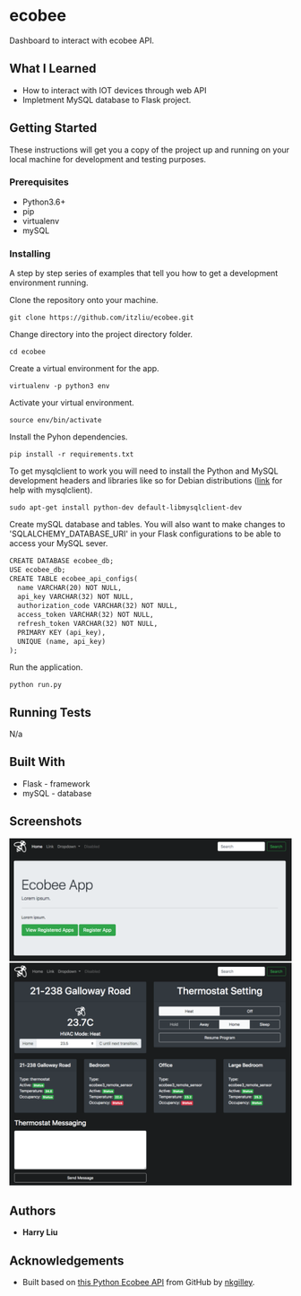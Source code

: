 # ecobee
Dashboard to interact with ecobee API.

## What I Learned
* How to interact with IOT devices through web API
* Impletment MySQL database to Flask project.

## Getting Started
These instructions will get you a copy of the project up and running on your local machine for development and testing purposes. 

### Prerequisites
* Python3.6+
* pip
* virtualenv
* mySQL

### Installing
A step by step series of examples that tell you how to get a development environment running.

Clone the repository onto your machine.
```
git clone https://github.com/itzliu/ecobee.git
```
Change directory into the project directory folder.
```
cd ecobee
```
Create a virtual environment for the app.
```
virtualenv -p python3 env
```
Activate your virtual environment.
```
source env/bin/activate
```
Install the Pyhon dependencies.
```
pip install -r requirements.txt
```
To get mysqlclient to work you will need to install the Python and MySQL development headers and libraries like so for Debian distributions ([link](https://pypi.org/project/mysqlclient/) for help with mysqlclient).
```
sudo apt-get install python-dev default-libmysqlclient-dev
```
Create mySQL database and tables. You will also want to make changes to 'SQLALCHEMY_DATABASE_URI' in your Flask configurations to be able to access your MySQL sever.
```
CREATE DATABASE ecobee_db;
USE ecobee_db;
CREATE TABLE ecobee_api_configs(
  name VARCHAR(20) NOT NULL,
  api_key VARCHAR(32) NOT NULL,
  authorization_code VARCHAR(32) NOT NULL,
  access_token VARCHAR(32) NOT NULL,
  refresh_token VARCHAR(32) NOT NULL,
  PRIMARY KEY (api_key),
  UNIQUE (name, api_key)
);
```
Run the application.
```
python run.py
```
## Running Tests
N/a

## Built With
* Flask - framework
* mySQL - database

## Screenshots
![Screenshot](ecobee/static/home-page.png)
![Screenshot](ecobee/static/thermostat-page.png)

## Authors
* **Harry Liu**

## Acknowledgements
* Built based on [this Python Ecobee API](https://github.com/nkgilley/python-ecobee-api) from GitHub by [nkgilley](https://github.com/nkgilley/python-ecobee-api/commits?author=nkgilley).
